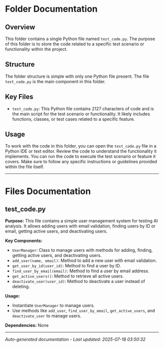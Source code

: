 # Folder Documentation

## Overview
This folder contains a single Python file named `test_code.py`. The purpose of this folder is to store the code related to a specific test scenario or functionality within the project.

## Structure
The folder structure is simple with only one Python file present. The file `test_code.py` is the main component in this folder.

## Key Files
- `test_code.py`: This Python file contains 2127 characters of code and is the main script for the test scenario or functionality. It likely includes functions, classes, or test cases related to a specific feature.

## Usage
To work with the code in this folder, you can open the `test_code.py` file in a Python IDE or text editor. Review the code to understand the functionality it implements. You can run the code to execute the test scenario or feature it covers. Make sure to follow any specific instructions or guidelines provided within the file itself.

---

# Files Documentation

## test_code.py

**Purpose:** This file contains a simple user management system for testing AI analysis. It allows adding users with email validation, finding users by ID or email, getting active users, and deactivating users.

**Key Components:**
- `UserManager`: Class to manage users with methods for adding, finding, getting active users, and deactivating users.
- `add_user(name, email)`: Method to add a new user with email validation.
- `get_user_by_id(user_id)`: Method to find a user by ID.
- `find_user_by_email(email)`: Method to find a user by email address.
- `get_active_users()`: Method to retrieve all active users.
- `deactivate_user(user_id)`: Method to deactivate a user instead of deleting.

**Usage:** 
- Instantiate `UserManager` to manage users.
- Use methods like `add_user`, `find_user_by_email`, `get_active_users`, and `deactivate_user` to manage users.

**Dependencies:** None

---
*Auto-generated documentation - Last updated: 2025-07-18 03:50:32*
